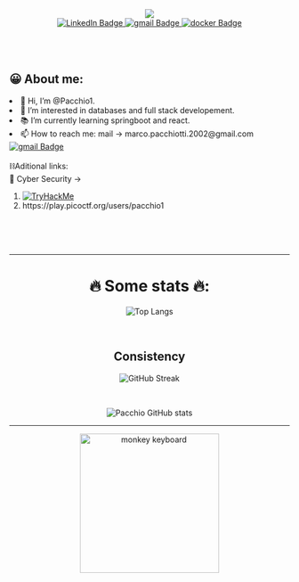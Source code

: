 <div id="header" align="center">
  <img src="https://media.giphy.com/media/scZPhLqaVOM1qG4lT9/giphy.gif" />
</div>
<div id="badges" style="justify-content:center;align-items:center;" align="center">
  <a href="https://www.linkedin.com/in/marco-pacchiotti-62182423b/">
    <img src="https://img.shields.io/badge/LinkedIn-blue?style=for-the-badge&logo=linkedin&logoColor=white"
      alt="LinkedIn Badge" />
  </a>
  <a href="mailto:marco.pacchiotti.2002@gmail.com"">
   <img src=" https://img.shields.io/badge/gmail-red?style=for-the-badge&logo=gmail&logoColor=white"
    alt="gmail Badge" />
  </a>
  <a href="https://hub.docker.com/u/pacchio1">
    <img src="https://img.shields.io/badge/Docker-blue?style=for-the-badge&logo=docker&logoColor=white"
      alt="docker Badge" />
  </a>

</div>
<div align="center">
  <img src="https://komarev.com/ghpvc/?username=pacchio1&style=flat-square&color=blueviolet" alt="" />
</div>
<br><br><br>
<div id="about">
  <h2> 😀 About me:</h2>
  <li>👋 Hi, I’m @Pacchio1.<br /></li>
  <li>👀 I’m interested in databases and full stack developement.<br /></li>
  <li>📚 I’m currently learning springboot and react.<br /></li>
  <!-- <li>❤️ I’m looking to work on databases or System administrator and/or System integrator.<br/></li>  -->
  <li>📫 How to reach me: mail -> marco.pacchiotti.2002@gmail.com <br /><a href="mailto:marco.pacchiotti.2002@gmail.com"">
   <img src=" https://img.shields.io/badge/gmail-red?style=for-the-badge&logo=gmail&logoColor=white"
      alt="gmail Badge" />
    </a></li>
  <br>
  ⛓️Aditional links:<br />
  🤖 Cyber Security ->
  <ol>
    <li><a href="https://tryhackme.com/p/Monkey420"><img src="https://tryhackme-badges.s3.amazonaws.com/Monkey420.png"
          alt="TryHackMe"></a>
    <li><a>https://play.picoctf.org/users/pacchio1</a><br />
    </li>
  </ol>
    <!--  <li>💼 Replit-> https://replit.com/@marcopacchiotti</li>  -->
    <!-- • 💪 leetcode -> <a href="https://leetcode.com/pacchio/">![LeetCode](https://leetcard.jacoblin.cool/Pacchio?theme=dark)</a>-->
</div>

<br><br><br>

<hr />
<div align="center">
  <h1>🔥 Some stats 🔥:</h1>

  ![Top Langs](https://github-readme-stats.vercel.app/api/top-langs/?username=pacchio1&layout=compact&theme=radical)

  <br />
  <h2>Consistency</h2>

  ![GitHub Streak](http://github-readme-streak-stats.herokuapp.com?user=pacchio1&theme=dark&background=141321)

  <br />

  ![Pacchio GitHub stats](https://github-readme-stats.vercel.app/api?username=pacchio1&show_icons=true&theme=radical)

  <hr>
  <img src="https://media.giphy.com/media/zOvBKUUEERdNm/giphy.gif" alt="monkey keyboard" height="250px"
    align="center" />
</div>
